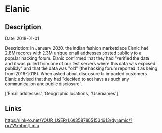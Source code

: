 # Elanic

## Description

Date: 2018-01-01

Description:
In January 2020, the Indian fashion marketplace <a href="https://elanic.in/" target="_blank" rel="noopener">Elanic</a> had 2.8M records with 2.3M unique email addresses posted publicly to a popular hacking forum. Elanic confirmed that they had &quot;verified the data and it was pulled from one of our test servers where this data was exposed publicly&quot; and that the data was &quot;old&quot; (the hacking forum reported it as being from 2016-2018). When asked about disclosure to impacted customers, Elanic advised that they had &quot;decided to not have as such any communication and public disclosure&quot;. 


['Email addresses', 'Geographic locations', 'Usernames']

## Links

https://link-to.net/YOUR_USER/1.6035878051534613/dynamic/?r=ZWxhbmljLmlu